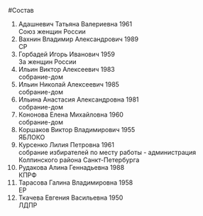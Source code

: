 #Состав
1. Адашневич Татьяна Валериевна 1961   
    Союз женщин России
2. Вахнин Владимир Александрович 1989   
    СР
3. Горбадей Игорь Иванович 1959   
    За женщин России
4. Ильин Виктор Алексеевич 1983   
    собрание-дом
5. Ильин Николай Алексеевич 1985   
    собрание-дом
6. Ильина Анастасия Александровна 1981   
    собрание-дом
7. Кононова Елена Михайловна 1960   
    собрание-дом
8. Коршаков Виктор Владимирович 1955   
    ЯБЛОКО
9. Курсенко Лилия Петровна 1961   
    собрание избирателей по месту работы - администрация Колпинского района Санкт-Петербурга
10. Рудакова Алина Геннадьевна 1988   
    КПРФ
11. Тарасова Галина Владимировна 1958   
    ЕР
12. Ткачева Евгения Васильевна 1950   
    ЛДПР
